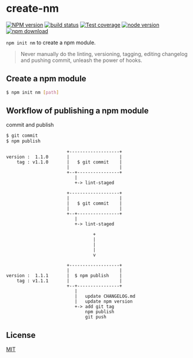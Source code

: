 # create-nm

[![NPM version][npm-image]][npm-url]
[![build status][travis-image]][travis-url]
[![Test coverage][codecov-image]][codecov-url]
[![node version][node-image]][node-url]
[![npm download][download-image]][download-url]

[npm-image]: https://img.shields.io/npm/v/create-nm.svg?style=flat-square
[npm-url]: https://npmjs.org/package/create-nm
[travis-image]: https://img.shields.io/travis/MarmotHQ/create-nm.svg?style=flat-square
[travis-url]: https://travis-ci.org/MarmotHQ/create-nm
[codecov-image]: https://img.shields.io/codecov/c/github/MarmotHQ/create-nm.svg?style=flat-square
[codecov-url]: https://codecov.io/gh/MarmotHQ/create-nm
[node-image]: https://img.shields.io/badge/node.js-%3E=_8-green.svg?style=flat-square
[node-url]: http://nodejs.org/download/
[download-image]: https://img.shields.io/npm/dm/create-nm.svg?style=flat-square
[download-url]: https://npmjs.org/package/create-nm

`npm init nm` to create a npm module.

> Never manually do the linting, versioning, tagging, editing changelog and pushing commit, unleash the power of hooks.

## Create a npm module

```bash
$ npm init nm [path]
```

## Workflow of publishing a npm module

commit and publish

```bash
$ git commit
$ npm publish
```

```
                       +-------------------+
version :  1.1.0       |                   |
    tag : v1.1.0       |   $ git commit    |
                       |                   |
                       +--+----------------+
                          |
                          +-> lint-staged

                       +-------------------+
                       |                   |
                       |   $ git commit    |
                       |                   |
                       +--+----------------+
                          |
                          +-> lint-staged

                                 +
                                 |
                                 |
                                 |
                                 v

                       +-------------------+
                       |                   |
version :  1.1.1       |  $ npm publish    |
    tag : v1.1.1       |                   |
                       +--+----------------+
                          |
                          |   update CHANGELOG.md
                          |   update npm version
                          +-> add git tag
                              npm publish
                              git push
```

## License

[MIT](http://opensource.org/licenses/MIT)
